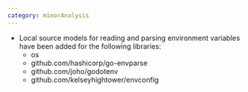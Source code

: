 ```yaml
---
category: minorAnalysis
---
```

* Local source models for reading and parsing environment variables have been added for the following libraries:
  - os
  - github.com/hashicorp/go-envparse
  - github.com/joho/godotenv
  - github.com/kelseyhightower/envconfig
